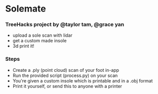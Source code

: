 # Solemate

### TreeHacks project by @taylor tam, @grace yan
- upload a sole scan with lidar
- get a custom made insole
- 3d print it!

### Steps
- Create a .ply (point cloud) scan of your foot in-app
- Run the provided script (process.py) on your scan
- You're given a custom insole which is printable and in a .obj format
- Print it yourself, or send this to anyone with a printer

